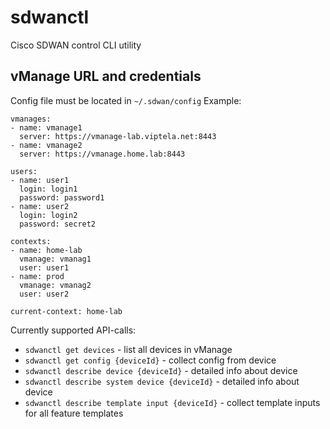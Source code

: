 # sdwanctl
Cisco SDWAN control CLI utility


## vManage URL and credentials

Config file must be located in `~/.sdwan/config`
Example:
```
vmanages:
- name: vmanage1
  server: https://vmanage-lab.viptela.net:8443
- name: vmanage2
  server: https://vmanage.home.lab:8443

users:
- name: user1
  login: login1
  password: password1
- name: user2
  login: login2
  password: secret2

contexts:
- name: home-lab
  vmanage: vmanag1
  user: user1
- name: prod
  vmanage: vmanag2
  user: user2

current-context: home-lab
```

Currently supported API-calls:
- `sdwanctl get devices` - list all devices in vManage
- `sdwanctl get config {deviceId}` - collect config from device
- `sdwanctl describe device {deviceId}` - detailed info about device
- `sdwanctl describe system device {deviceId}` - detailed info about device
- `sdwanctl describe template input {deviceId}` - collect template inputs for all feature templates
